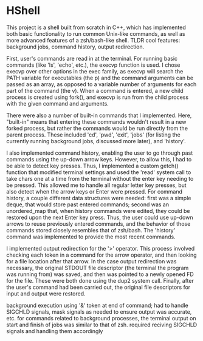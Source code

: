 # HShell
This project is a shell built from scratch in C++, which has implemented both basic functionality to run common Unix-like commands, as well as more advanced features of a zsh/bash-like shell. TLDR cool features: background jobs, command history, output redirection.

First, user's commands are read in at the terminal. For running basic commands (like 'ls', 'echo', etc.), the execvp function is used. I chose execvp over other options in the exec family, as execvp will search the PATH variable for executables (the p) and the command arguments can be passed as an array, as opposed to a variable number of arguments for each part of the command (the v). When a command is entered, a new child process is created using fork(), and execvp is run from the child process with the given command and arguments.

There were also a number of built-in commands that I implemented. Here, "built-in" means that entering these commands wouldn't result in a new forked process, but rather the commands would be run directly from the parent process. These included 'cd', 'pwd', 'exit', 'jobs' (for listing the currently running background jobs, discussed more later), and 'history'.

I also implemented command history, enabling the user to go through past commands using the up-down arrow keys. However, to allow this, I had to be able to detect key presses. Thus, I implemented a custom getch() function that modified terminal settings and used the 'read' system call to take chars one at a time from the terminal without the enter key needing to be pressed. This allowed me to handle all regular letter key presses, but also detect when the arrow keys or Enter were pressed. For command history, a couple different data structures were needed: first was a simple deque, that would store past entered commands; second was an unordered_map that, when history commands were edited, they could be restored upon the next Enter key press. Thus, the user could use up-down arrows to reuse previously entered commands, and the behavior of those commands stored closely resembles that of zsh/bash. The 'history' command was implemented to provide the most recent commands.

I implemented output redirection for the '>' operator. This process involved checking each token in a command for the arrow operator, and then looking for a file location after that arrow. In the case output redirection was necessary, the original STDOUT file descriptor (the terminal the program was running from) was saved, and then was pointed to a newly opened FD for the file. These were both done using the dup2 system call. Finally, after the user's command had been carried out, the original file descriptors for input and output were restored.



background execution using '&' token at end of command; had to handle SIGCHLD signals, mask signals as needed to ensure output was accurate, etc. for commands related to background processes, the terminal output on start and finish of jobs was similar to that of zsh. required reciving SIGCHLD signals and handling them accordingly
